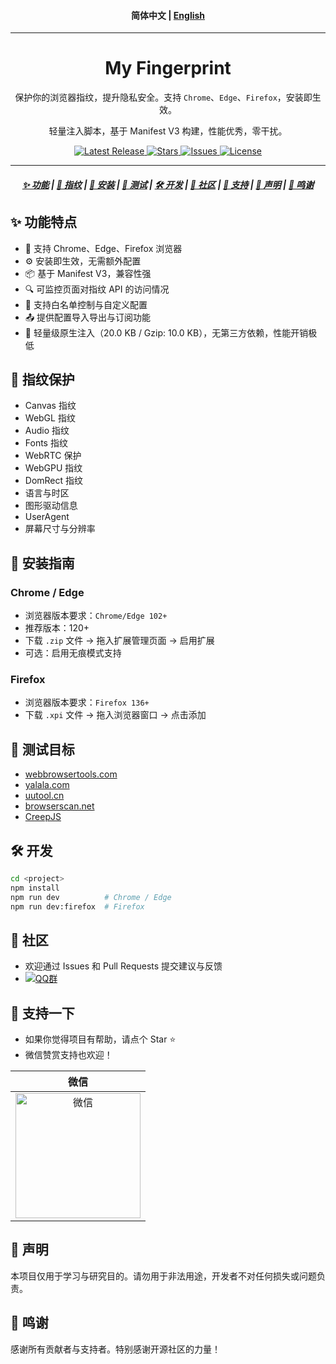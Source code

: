 <h4 align="center">
简体中文 | <a href="./README_EN.md">English</a>
</h4>

<hr/>

<h1 align="center">My Fingerprint</h1>

<p align="center">
保护你的浏览器指纹，提升隐私安全。支持 <code>Chrome</code>、<code>Edge</code>、<code>Firefox</code>，安装即生效。
</p>

<p align="center">
轻量注入脚本，基于 Manifest V3 构建，性能优秀，零干扰。
</p>


<p align="center">
<a href="https://github.com/omegaee/my-fingerprint/releases">
  <img alt="Latest Release" src="https://img.shields.io/github/v/release/omegaee/my-fingerprint?style=flat-square">
</a>
<a href="https://github.com/omegaee/my-fingerprint/stargazers">
  <img alt="Stars" src="https://img.shields.io/github/stars/omegaee/my-fingerprint?style=flat-square">
</a>
<a href="https://github.com/omegaee/my-fingerprint/issues">
  <img alt="Issues" src="https://img.shields.io/github/issues/omegaee/my-fingerprint?style=flat-square">
</a>
<a href="https://github.com/omegaee/my-fingerprint/blob/main/LICENSE">
  <img alt="License" src="https://img.shields.io/github/license/omegaee/my-fingerprint?style=flat-square">
</a>
</p>

---

<h5 align="center">
  <a href="#features">✨ 功能</a> |
  <a href="#fingerprint">🧬 指纹</a> |
  <a href="#installation">🧰 安装</a> |
  <a href="#testing">🧪 测试</a> |
  <a href="#development">🛠️ 开发</a> |
  <a href="#community">🌱 社区</a> |
  <a href="#support">🌸 支持</a> |
  <a href="#disclaimer">📜 声明</a> |
  <a href="#acknowledgements">🙏 鸣谢</a>
</h5>


## ✨ 功能特点 <a id="features"></a>

- 🚀 支持 Chrome、Edge、Firefox 浏览器
- ⚙️ 安装即生效，无需额外配置
- 📦 基于 Manifest V3，兼容性强
- 🔍 可监控页面对指纹 API 的访问情况
- 🧱 支持白名单控制与自定义配置
- 📤 提供配置导入导出与订阅功能
- 🧩 轻量级原生注入（20.0 KB / Gzip: 10.0 KB），无第三方依赖，性能开销极低

## 🧬 指纹保护 <a id="fingerprint"></a>

- Canvas 指纹
- WebGL 指纹
- Audio 指纹
- Fonts 指纹
- WebRTC 保护
- WebGPU 指纹
- DomRect 指纹
- 语言与时区
- 图形驱动信息
- UserAgent
- 屏幕尺寸与分辨率

## 🧰 安装指南 <a id="installation"></a>

### Chrome / Edge

- 浏览器版本要求：`Chrome/Edge 102+`
- 推荐版本：120+
- 下载 `.zip` 文件 → 拖入扩展管理页面 → 启用扩展
- 可选：启用无痕模式支持

### Firefox

- 浏览器版本要求：`Firefox 136+`
- 下载 `.xpi` 文件 → 拖入浏览器窗口 → 点击添加

## 🧪 测试目标 <a id="testing"></a>

- [webbrowsertools.com](https://webbrowsertools.com/)
- [yalala.com](https://www.yalala.com/)
- [uutool.cn](https://uutool.cn/browser/)
- [browserscan.net](https://www.browserscan.net/)
- [CreepJS](https://abrahamjuliot.github.io/creepjs/)

## 🛠️ 开发 <a id="development"></a>

```bash
cd <project>
npm install
npm run dev          # Chrome / Edge
npm run dev:firefox  # Firefox
```

## 🌱 社区 <a id="community"></a>

- 欢迎通过 Issues 和 Pull Requests 提交建议与反馈
- [![QQ群](https://img.shields.io/badge/QQ%E7%BE%A4-971379868-fedcba?style=flat-square&logo=qq&logoColor=white)](https://qm.qq.com/q/hxchiOUTtu)

## 🌸 支持一下 <a id="support"></a>

- 如果你觉得项目有帮助，请点个 Star ⭐
- 微信赞赏支持也欢迎！

| 微信 |
| :---: |
| <img src='./images/wechat-code.png' title='微信' width='200px' height='200px'  /> |

## 📜 声明 <a id="disclaimer"></a>

本项目仅用于学习与研究目的。请勿用于非法用途，开发者不对任何损失或问题负责。

## 🙏 鸣谢 <a id="acknowledgements"></a>

感谢所有贡献者与支持者。特别感谢开源社区的力量！
